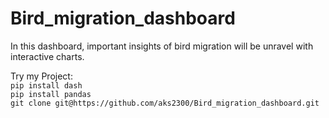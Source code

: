 # Bird_migration_dashboard
In this dashboard, important insights of bird migration will be unravel with interactive charts.

Try my Project: <br>
`pip install dash` <br>
`pip install pandas` <br>
`git clone git@https://github.com/aks2300/Bird_migration_dashboard.git`

